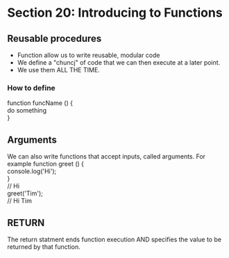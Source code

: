 # Section 20: Introducing to Functions
## **Reusable procedures**
- Function allow us to write reusable, modular code
- We define a "chuncj" of code that we can then execute at a later point.
- We use them ALL THE TIME.
### How to define
function funcName () {  
    do something  
}  
## **Arguments**
We can also write functions that accept inputs, called arguments. For example
function greet () {    
    console.log('Hi');   
}   
// Hi  
greet('Tim');  
// Hi Tim  
## **RETURN**
The return statment ends function execution AND specifies the value to be returned by that function. 